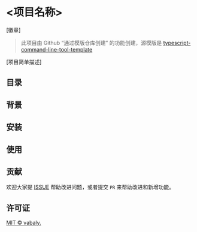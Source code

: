 # <项目名称>

[徽章]

> 此项目由 Github “通过模版仓库创建” 的功能创建，源模版是 [typescript-command-line-tool-template](https://github.com/vabaly/typescript-command-line-tool-template)

[项目简单描述]

## 目录

## 背景

## 安装

## 使用

## 贡献

欢迎大家提 [ISSUE](<仓库地址>) 帮助改进问题，或者提交 `PR` 来帮助改进和新增功能。

## 许可证

[MIT © vabaly.](./LICENSE)
